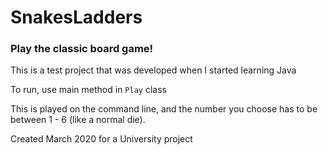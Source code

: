 # SnakesLadders 

### Play the classic board game!

This is a test project that was developed when I started learning Java

To run, use main method in `Play` class

This is played on the command line, and the number you choose has to be between 1 - 6 (like a normal die).


Created March 2020 for a University project
